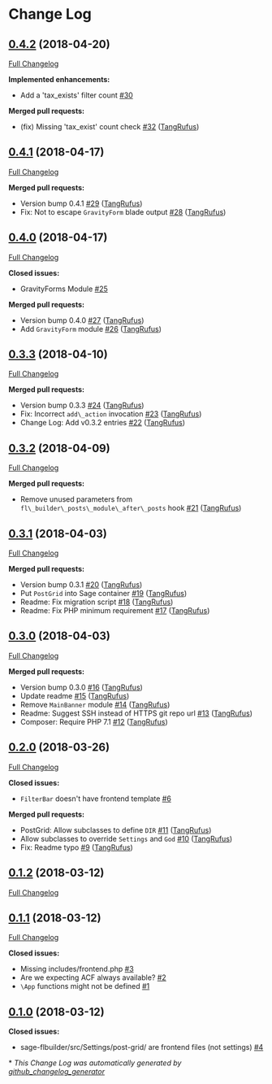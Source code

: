 # Change Log

## [0.4.2](https://github.com/ItinerisLtd/sage-flbuilder/tree/0.4.2) (2018-04-20)
[Full Changelog](https://github.com/ItinerisLtd/sage-flbuilder/compare/0.4.1...0.4.2)

**Implemented enhancements:**

- Add a 'tax\_exists' filter count [\#30](https://github.com/ItinerisLtd/sage-flbuilder/issues/30)

**Merged pull requests:**

- \(fix\) Missing 'tax\_exist' count check [\#32](https://github.com/ItinerisLtd/sage-flbuilder/pull/32) ([TangRufus](https://github.com/TangRufus))

## [0.4.1](https://github.com/ItinerisLtd/sage-flbuilder/tree/0.4.1) (2018-04-17)
[Full Changelog](https://github.com/ItinerisLtd/sage-flbuilder/compare/0.4.0...0.4.1)

**Merged pull requests:**

- Version bump 0.4.1 [\#29](https://github.com/ItinerisLtd/sage-flbuilder/pull/29) ([TangRufus](https://github.com/TangRufus))
- Fix: Not to escape `GravityForm` blade output [\#28](https://github.com/ItinerisLtd/sage-flbuilder/pull/28) ([TangRufus](https://github.com/TangRufus))

## [0.4.0](https://github.com/ItinerisLtd/sage-flbuilder/tree/0.4.0) (2018-04-17)
[Full Changelog](https://github.com/ItinerisLtd/sage-flbuilder/compare/0.3.3...0.4.0)

**Closed issues:**

- GravityForms Module [\#25](https://github.com/ItinerisLtd/sage-flbuilder/issues/25)

**Merged pull requests:**

- Version bump 0.4.0 [\#27](https://github.com/ItinerisLtd/sage-flbuilder/pull/27) ([TangRufus](https://github.com/TangRufus))
- Add `GravityForm` module [\#26](https://github.com/ItinerisLtd/sage-flbuilder/pull/26) ([TangRufus](https://github.com/TangRufus))

## [0.3.3](https://github.com/ItinerisLtd/sage-flbuilder/tree/0.3.3) (2018-04-10)
[Full Changelog](https://github.com/ItinerisLtd/sage-flbuilder/compare/0.3.2...0.3.3)

**Merged pull requests:**

- Version bump 0.3.3 [\#24](https://github.com/ItinerisLtd/sage-flbuilder/pull/24) ([TangRufus](https://github.com/TangRufus))
- Fix: Incorrect `add\_action` invocation [\#23](https://github.com/ItinerisLtd/sage-flbuilder/pull/23) ([TangRufus](https://github.com/TangRufus))
- Change Log: Add v0.3.2 entries [\#22](https://github.com/ItinerisLtd/sage-flbuilder/pull/22) ([TangRufus](https://github.com/TangRufus))

## [0.3.2](https://github.com/ItinerisLtd/sage-flbuilder/tree/0.3.2) (2018-04-09)
[Full Changelog](https://github.com/ItinerisLtd/sage-flbuilder/compare/0.3.1...0.3.2)

**Merged pull requests:**

- Remove unused parameters from `fl\_builder\_posts\_module\_after\_posts` hook [\#21](https://github.com/ItinerisLtd/sage-flbuilder/pull/21) ([TangRufus](https://github.com/TangRufus))

## [0.3.1](https://github.com/ItinerisLtd/sage-flbuilder/tree/0.3.1) (2018-04-03)
[Full Changelog](https://github.com/ItinerisLtd/sage-flbuilder/compare/0.3.0...0.3.1)

**Merged pull requests:**

- Version bump 0.3.1 [\#20](https://github.com/ItinerisLtd/sage-flbuilder/pull/20) ([TangRufus](https://github.com/TangRufus))
- Put `PostGrid` into Sage container [\#19](https://github.com/ItinerisLtd/sage-flbuilder/pull/19) ([TangRufus](https://github.com/TangRufus))
- Readme: Fix migration script [\#18](https://github.com/ItinerisLtd/sage-flbuilder/pull/18) ([TangRufus](https://github.com/TangRufus))
- Readme: Fix PHP minimum requirement [\#17](https://github.com/ItinerisLtd/sage-flbuilder/pull/17) ([TangRufus](https://github.com/TangRufus))

## [0.3.0](https://github.com/ItinerisLtd/sage-flbuilder/tree/0.3.0) (2018-04-03)
[Full Changelog](https://github.com/ItinerisLtd/sage-flbuilder/compare/0.2.0...0.3.0)

**Merged pull requests:**

- Version bump 0.3.0 [\#16](https://github.com/ItinerisLtd/sage-flbuilder/pull/16) ([TangRufus](https://github.com/TangRufus))
- Update readme [\#15](https://github.com/ItinerisLtd/sage-flbuilder/pull/15) ([TangRufus](https://github.com/TangRufus))
- Remove `MainBanner` module [\#14](https://github.com/ItinerisLtd/sage-flbuilder/pull/14) ([TangRufus](https://github.com/TangRufus))
- Readme: Suggest SSH instead of HTTPS git repo url [\#13](https://github.com/ItinerisLtd/sage-flbuilder/pull/13) ([TangRufus](https://github.com/TangRufus))
- Composer: Require PHP 7.1 [\#12](https://github.com/ItinerisLtd/sage-flbuilder/pull/12) ([TangRufus](https://github.com/TangRufus))

## [0.2.0](https://github.com/ItinerisLtd/sage-flbuilder/tree/0.2.0) (2018-03-26)
[Full Changelog](https://github.com/ItinerisLtd/sage-flbuilder/compare/0.1.2...0.2.0)

**Closed issues:**

- `FilterBar` doesn't have frontend template [\#6](https://github.com/ItinerisLtd/sage-flbuilder/issues/6)

**Merged pull requests:**

- PostGrid: Allow subclasses to define `DIR` [\#11](https://github.com/ItinerisLtd/sage-flbuilder/pull/11) ([TangRufus](https://github.com/TangRufus))
- Allow subclasses to override `Settings` and `God` [\#10](https://github.com/ItinerisLtd/sage-flbuilder/pull/10) ([TangRufus](https://github.com/TangRufus))
- Fix: Readme typo [\#9](https://github.com/ItinerisLtd/sage-flbuilder/pull/9) ([TangRufus](https://github.com/TangRufus))

## [0.1.2](https://github.com/ItinerisLtd/sage-flbuilder/tree/0.1.2) (2018-03-12)
[Full Changelog](https://github.com/ItinerisLtd/sage-flbuilder/compare/0.1.1...0.1.2)

## [0.1.1](https://github.com/ItinerisLtd/sage-flbuilder/tree/0.1.1) (2018-03-12)
[Full Changelog](https://github.com/ItinerisLtd/sage-flbuilder/compare/0.1.0...0.1.1)

**Closed issues:**

- Missing includes/frontend.php [\#3](https://github.com/ItinerisLtd/sage-flbuilder/issues/3)
- Are we expecting ACF always available? [\#2](https://github.com/ItinerisLtd/sage-flbuilder/issues/2)
- `\App` functions might not be defined [\#1](https://github.com/ItinerisLtd/sage-flbuilder/issues/1)

## [0.1.0](https://github.com/ItinerisLtd/sage-flbuilder/tree/0.1.0) (2018-03-12)
**Closed issues:**

- sage-flbuilder/src/Settings/post-grid/ are frontend files \(not settings\) [\#4](https://github.com/ItinerisLtd/sage-flbuilder/issues/4)



\* *This Change Log was automatically generated by [github_changelog_generator](https://github.com/skywinder/Github-Changelog-Generator)*